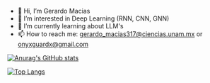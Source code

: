 - 👋 Hi, I’m Gerardo Macias
- 👀 I’m interested in Deep Learning (RNN, CNN, GNN)
- 🌱 I’m currently learning about LLM's
- 📫 How to reach me: gerardo_macias317@ciencias.unam.mx or
                       onyxguardx@gmail.com

[![Anurag's GitHub stats](https://github-readme-stats.vercel.app/api?username=Antonio-Onyx&show_icons=true)](https://github.com/Antonio-Onyx/github-readme-stats)

[![Top Langs](https://github-readme-stats.vercel.app/api/top-langs/?username=Antonio-Onyx)](https://github.com/Antonio-Onyx/github-readme-stats)

<!---
Antonio-Onyx/Antonio-Onyx is a ✨ special ✨ repository because its `README.md` (this file) appears on your GitHub profile.
You can click the Preview link to take a look at your changes.
--->
